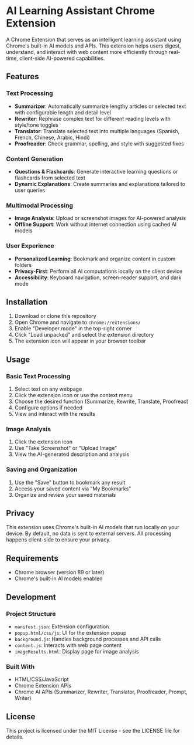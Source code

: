 # AI Learning Assistant Chrome Extension

A Chrome Extension that serves as an intelligent learning assistant using Chrome's built-in AI models and APIs. This extension helps users digest, understand, and interact with web content more efficiently through real-time, client-side AI-powered capabilities.

## Features

### Text Processing
- **Summarizer**: Automatically summarize lengthy articles or selected text with configurable length and detail level
- **Rewriter**: Rephrase complex text for different reading levels with style/tone toggles
- **Translator**: Translate selected text into multiple languages (Spanish, French, Chinese, Arabic, Hindi)
- **Proofreader**: Check grammar, spelling, and style with suggested fixes

### Content Generation
- **Questions & Flashcards**: Generate interactive learning questions or flashcards from selected text
- **Dynamic Explanations**: Create summaries and explanations tailored to user queries

### Multimodal Processing
- **Image Analysis**: Upload or screenshot images for AI-powered analysis
- **Offline Support**: Work without internet connection using cached AI models

### User Experience
- **Personalized Learning**: Bookmark and organize content in custom folders
- **Privacy-First**: Perform all AI computations locally on the client device
- **Accessibility**: Keyboard navigation, screen-reader support, and dark mode

## Installation

1. Download or clone this repository
2. Open Chrome and navigate to `chrome://extensions/`
3. Enable "Developer mode" in the top-right corner
4. Click "Load unpacked" and select the extension directory
5. The extension icon will appear in your browser toolbar

## Usage

### Basic Text Processing
1. Select text on any webpage
2. Click the extension icon or use the context menu
3. Choose the desired function (Summarize, Rewrite, Translate, Proofread)
4. Configure options if needed
5. View and interact with the results

### Image Analysis
1. Click the extension icon
2. Use "Take Screenshot" or "Upload Image"
3. View the AI-generated description and analysis

### Saving and Organization
1. Use the "Save" button to bookmark any result
2. Access your saved content via "My Bookmarks"
3. Organize and review your saved materials

## Privacy

This extension uses Chrome's built-in AI models that run locally on your device. By default, no data is sent to external servers. All processing happens client-side to ensure your privacy.

## Requirements

- Chrome browser (version 89 or later)
- Chrome's built-in AI models enabled

## Development

### Project Structure
- `manifest.json`: Extension configuration
- `popup.html/css/js`: UI for the extension popup
- `background.js`: Handles background processes and API calls
- `content.js`: Interacts with web page content
- `imageResults.html`: Display page for image analysis

### Built With
- HTML/CSS/JavaScript
- Chrome Extension APIs
- Chrome AI APIs (Summarizer, Rewriter, Translator, Proofreader, Prompt, Writer)

## License

This project is licensed under the MIT License - see the LICENSE file for details.